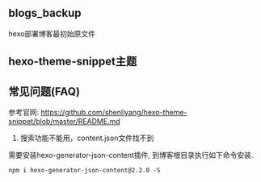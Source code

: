 ## blogs_backup
hexo部署博客最初始原文件

## hexo-theme-snippet主题

## 常见问题(FAQ)
参考官网: https://github.com/shenliyang/hexo-theme-snippet/blob/master/README.md

1. 搜索功能不能用，content.json文件找不到

需要安装hexo-generator-json-content插件, 到博客根目录执行如下命令安装.


	npm i hexo-generator-json-content@2.2.0 -S